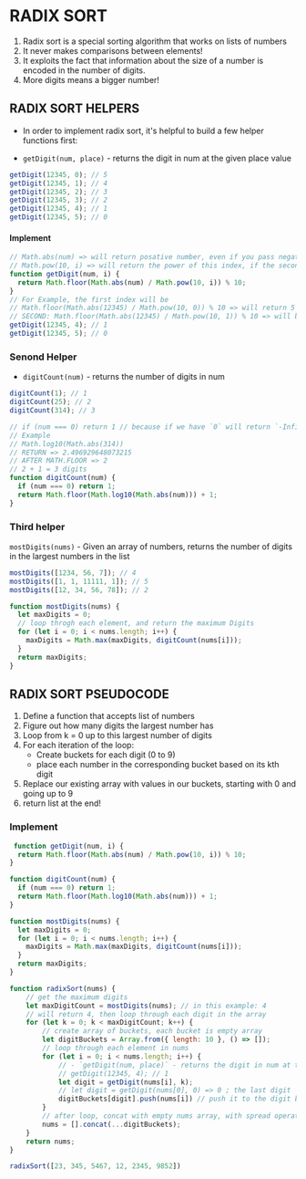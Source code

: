 # RADIX SORT
1. Radix sort is a special sorting algorithm that works on lists of numbers
2. It never makes comparisons between elements!
3. It exploits the fact that information about the size of a number is encoded in the number of digits.
4. More digits means a bigger number!

## RADIX SORT HELPERS
- In order to implement radix sort, it's helpful to build a few helper functions first:

- `getDigit(num, place)` - returns the digit in num at the given place value

```js
getDigit(12345, 0); // 5
getDigit(12345, 1); // 4
getDigit(12345, 2); // 3
getDigit(12345, 3); // 2
getDigit(12345, 4); // 1
getDigit(12345, 5); // 0
```

#### Implement
```js
// Math.abs(num) => will return posative number, even if you pass negative
// Math.pow(10, i) => will return the power of this index, if the second index will be `Math.pow(10, 1)` = `10`
function getDigit(num, i) {
  return Math.floor(Math.abs(num) / Math.pow(10, i)) % 10;
}
// For Example, the first index will be
// Math.floor(Math.abs(12345) / Math.pow(10, 0)) % 10 => will return 5
// SECOND: Math.floor(Math.abs(12345) / Math.pow(10, 1)) % 10 => will be 4
getDigit(12345, 4); // 1
getDigit(12345, 5); // 0
```

### Senond Helper
- `digitCount(num)` - returns the number of digits in num

```js
digitCount(1); // 1
digitCount(25); // 2
digitCount(314); // 3
```

```js
// if (num === 0) return 1 // because if we have `0` will return `-Infinite`
// Example
// Math.log10(Math.abs(314))
// RETURN => 2.496929648073215
// AFTER MATH.FLOOR => 2
// 2 + 1 = 3 digits
function digitCount(num) {
  if (num === 0) return 1;
  return Math.floor(Math.log10(Math.abs(num))) + 1;
}
```

### Third helper
`mostDigits(nums)` - Given an array of numbers, returns the number of digits in the largest numbers in the list

```js
mostDigits([1234, 56, 7]); // 4
mostDigits([1, 1, 11111, 1]); // 5
mostDigits([12, 34, 56, 78]); // 2
```

```js
function mostDigits(nums) {
  let maxDigits = 0;
  // loop throgh each element, and return the maximum Digits
  for (let i = 0; i < nums.length; i++) {
    maxDigits = Math.max(maxDigits, digitCount(nums[i]));
  }
  return maxDigits;
}
```

## RADIX SORT PSEUDOCODE
1. Define a function that accepts list of numbers
2. Figure out how many digits the largest number has
3. Loop from k = 0 up to this largest number of digits
4. For each iteration of the loop:
    - Create buckets for each digit (0 to 9)
    - place each number in the corresponding bucket based on its kth digit
5. Replace our existing array with values in our buckets, starting with 0 and going up to 9
6. return list at the end!

### Implement
```js
 function getDigit(num, i) {
  return Math.floor(Math.abs(num) / Math.pow(10, i)) % 10;
}

function digitCount(num) {
  if (num === 0) return 1;
  return Math.floor(Math.log10(Math.abs(num))) + 1;
}

function mostDigits(nums) {
  let maxDigits = 0;
  for (let i = 0; i < nums.length; i++) {
    maxDigits = Math.max(maxDigits, digitCount(nums[i]));
  }
  return maxDigits;
}

function radixSort(nums) {
    // get the maximum digits
    let maxDigitCount = mostDigits(nums); // in this example: 4
    // will return 4, then loop through each digit in the array
    for (let k = 0; k < maxDigitCount; k++) {
        // create array of buckets, each bucket is empty array
        let digitBuckets = Array.from({ length: 10 }, () => []);
        // loop through each element in nums
        for (let i = 0; i < nums.length; i++) {
            // - `getDigit(num, place)` - returns the digit in num at the given place value
            // getDigit(12345, 4); // 1
            let digit = getDigit(nums[i], k);
            // let digit = getDigit(nums[0], 0) => 0 ; the last digit
            digitBuckets[digit].push(nums[i]) // push it to the digit bucket to this number
        }
        // after loop, concat with empty nums array, with spread operator beacuse digitBuckets is array of arrays, without spread you will add arrrays not values
        nums = [].concat(...digitBuckets);
    }
    return nums;
}

radixSort([23, 345, 5467, 12, 2345, 9852])
```
